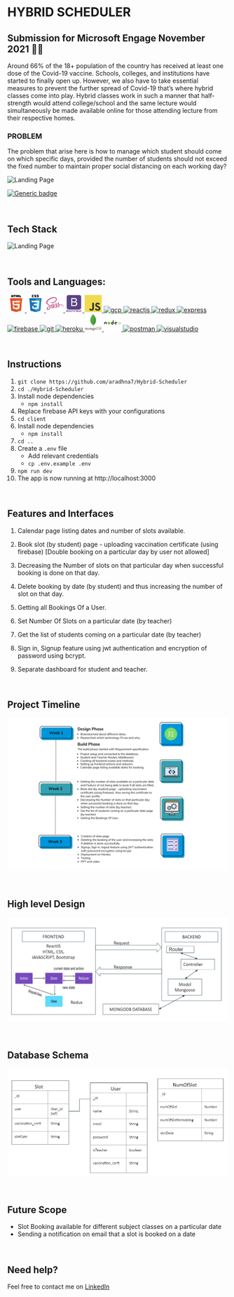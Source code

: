 # HYBRID SCHEDULER

## Submission for Microsoft Engage November 2021 👩‍💻


Around 66% of the 18+ population of the country has received at least one dose of the Covid-19 vaccine. Schools, colleges, and institutions have started to finally open up. However, we also have to take essential measures to prevent the further spread of Covid-19 that’s where hybrid classes come into play.
Hybrid classes work in such a manner that half-strength would attend college/school and the same lecture would simultaneously be made available online for those attending lecture from their respective homes.



### PROBLEM
The problem that arise here is how to manage which student should come on which specific days, provided the number of students should not exceed the fixed number to maintain proper social distancing on each working day?



![Landing Page](https://cdn0.iconfinder.com/data/icons/3d-front-gradient/256/calender-front-gradient.png)

[![Generic badge](https://img.shields.io/badge/view-demo-blue?style=for-the-badge&label=View%20Demo%20Video)]() 

<br>

## Tech Stack
![Landing Page](https://fiverr-res.cloudinary.com/images/t_main1,q_auto,f_auto,q_auto,f_auto/gigs/168257270/original/f78696dbacb2929525009ef4f3380f8ebdee8bab/develop-mern-stack-application.jpg)

<br/>


## Tools and Languages: 
<p align="left"> 
<a href="https://www.w3.org/html/" target="_blank"> <img src="https://raw.githubusercontent.com/devicons/devicon/master/icons/html5/html5-original-wordmark.svg" alt="html5" width="40" height="40"/> </a> 
<a href="https://www.w3schools.com/css/" target="_blank"> <img src="https://raw.githubusercontent.com/devicons/devicon/master/icons/css3/css3-original-wordmark.svg" alt="css3" width="40" height="40"/> </a> 
<a href="https://sass-lang.com" target="_blank"> <img src="https://raw.githubusercontent.com/devicons/devicon/master/icons/sass/sass-original.svg" alt="sass" width="40" height="40"/> </a> 
<a href="https://getbootstrap.com" target="_blank"> <img src="https://raw.githubusercontent.com/devicons/devicon/master/icons/bootstrap/bootstrap-plain-wordmark.svg" alt="bootstrap" width="40" height="40"/> </a>
<a href="https://developer.mozilla.org/en-US/docs/Web/JavaScript" target="_blank"> <img src="https://raw.githubusercontent.com/devicons/devicon/master/icons/javascript/javascript-original.svg" alt="javascript" width="40" height="40"/> </a> 
<a href="https://github.com/reactstrap/reactstrap" target="_blank"> <img src="https://reactstrap.github.io/logo.svg" alt="gcp" width="150" height="40"/> </a> 
 <a href="https://reactjs.org/" target="_blank"> <img src="https://www.vectorlogo.zone/logos/reactjs/reactjs-ar21.svg" alt="reactjs" width="80" height="40"/> </a>
 <a href="https://redux.js.org/" target="_blank"> <img src="https://raw.githubusercontent.com/prplx/svg-logos/5585531d45d294869c4eaab4d7cf2e9c167710a9/svg/redux.svg" alt="redux" width="100" height="30"/> </a>
<a href="https://expressjs.com" target="_blank"> <img src="https://www.vectorlogo.zone/logos/expressjs/expressjs-ar21.svg" alt="express" width="80" height="40"/> </a> 
<a href="https://firebase.google.com/" target="_blank"> <img src="https://www.vectorlogo.zone/logos/firebase/firebase-icon.svg" alt="firebase" width="40" height="40"/> </a> 
<a href="https://git-scm.com/" target="_blank"> <img src="https://www.vectorlogo.zone/logos/git-scm/git-scm-icon.svg" alt="git" width="40" height="40"/> </a> 
<a href="https://heroku.com" target="_blank"> <img src="https://www.vectorlogo.zone/logos/heroku/heroku-icon.svg" alt="heroku" width="40" height="40"/> </a> 
<a href="https://www.mongodb.com/" target="_blank"> <img src="https://raw.githubusercontent.com/devicons/devicon/master/icons/mongodb/mongodb-original-wordmark.svg" alt="mongodb" width="40" height="40"/> </a> 
<a href="https://nodejs.org" target="_blank"> <img src="https://raw.githubusercontent.com/devicons/devicon/master/icons/nodejs/nodejs-original-wordmark.svg" alt="nodejs" width="40" height="40"/> </a> 
<a href="https://www.postman.com/" target="_blank"> <img src="https://media-exp1.licdn.com/dms/image/C560BAQG4xGO7GA7ExA/company-logo_200_200/0/1625156273146?e=1645660800&v=beta&t=EuByjfnu_ylfaAFjokB6UV_04dDxrdSGYZSxdhRdHfg" alt="postman" width="40" height="40"/> </a> 
<a href="https://visualstudio.microsoft.com/" target="_blank"> <img src="https://visualstudio.microsoft.com/wp-content/uploads/2021/10/Product-Icon.svg" alt="visualstudio" width="40" height="40"/> </a> 
</p>

<br/>

## Instructions

1. `git clone https://github.com/aradhna7/Hybrid-Scheduler` 
2. `cd ./Hybrid-Scheduler`
3. Install node dependencies 
   - `npm install`
4. Replace firebase API keys with your configurations
5. `cd client`
6. Install node dependencies 
   - `npm install`
7. `cd ..`
8. Create a `.env` file 
   - Add relevant credentials
   - `cp .env.example .env` 
5. `npm run dev`
6. The app is now running at http://localhost:3000

<br>

## Features and Interfaces
1. Calendar page listing dates and number of slots available.

2. Book slot (by student) page - uploading vaccination certificate (using firebase) [Double booking on a particular day by user not allowed]

3. Decreasing the Number of slots on that particular day when successful booking is done on that day.

4. Delete booking by date (by student) and thus increasing the number of slot on that day.

5. Getting all Bookings Of a User. 

6. Set Number Of Slots on a particular date (by teacher)

7. Get the list of students coming on a particular date (by teacher)

8. Sign in, Signup feature using jwt authentication and encryption of password using bcrypt.

9. Separate dashboard for student and teacher.

<br>

## Project Timeline
![Landing Page](snapshots/timeline.png)

<br>

## High level Design
![Landing Page](snapshots/HLD.png)

<br>

## Database Schema
![Landing Page](snapshots/schema.png)

<br>


## Future Scope
 - Slot Booking available for different subject classes on a particular date
 - Sending a notification on email that a slot is booked on a date


<br>


## Need help?

Feel free to contact me on [LinkedIn](https://www.linkedin.com/in/aradhna7sharma/) 





